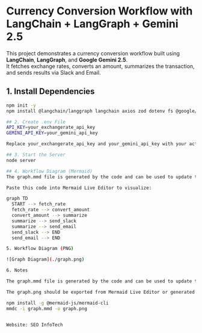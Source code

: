 # Currency Conversion Workflow with LangChain + LangGraph + Gemini 2.5

This project demonstrates a currency conversion workflow built using **LangChain**, **LangGraph**, and **Google Gemini 2.5**.  
It fetches exchange rates, converts an amount, summarizes the transaction, and sends results via Slack and Email.


## 1. Install Dependencies

```bash
npm init -y
npm install @langchain/langgraph langchain axios zod dotenv fs @google/generative-ai

## 2. Create .env File
API_KEY=your_exchangerate_api_key
GEMINI_API_KEY=your_gemini_api_key

Replace your_exchangerate_api_key and your_gemini_api_key with your actual API keys.

## 3. Start the Server
node server

## 4. Workflow Diagram (Mermaid)
The graph.mmd file is generated by the code and can be used to update the workflow diagram.

Paste this code into Mermaid Live Editor to visualize:

graph TD
  START --> fetch_rate
  fetch_rate --> convert_amount
  convert_amount --> summarize
  summarize --> send_slack
  summarize --> send_email
  send_slack --> END
  send_email --> END

5. Workflow Diagram (PNG)

![Graph Diagram](./graph.png)

6. Notes

The graph.mmd file is generated by the code and can be used to update the workflow diagram.

The graph.png should be exported from Mermaid Live Editor or generated using Mermaid CLI:

npm install -g @mermaid-js/mermaid-cli
mmdc -i graph.mmd -o graph.png


Website: SEO InfoTech
